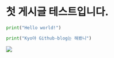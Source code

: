 # 첫 게시글 테스트입니다.

```python
print("Hello world!")

print("Kyo야 Github-blog는 해봤니")
```

![](https://i.namu.wiki/i/n0NhTbSTkXkqiADLqUgSTTl7FyPyXo0HiVZxPzQZ4jIrCqozdavjirgOZSQCz40f8VeYjBRepd7vfV-qe-rRiQ.webp)
